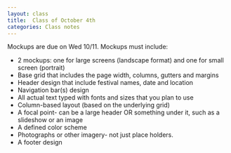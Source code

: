 ```yaml
---
layout: class
title:  Class of October 4th
categories: Class notes
---
```

Mockups are due on Wed 10/11. Mockups must include:
- 2 mockups: one for large screens (landscape format) and one for small screen (portrait)
- Base grid that includes the page width, columns, gutters and margins
- Header design that include festival names, date and location
- Navigation bar(s) design
- All actual text typed with fonts and sizes that you plan to use
- Column-based layout (based on the underlying grid)
- A focal point- can be a large header OR something under it, such as a slideshow or an image
- A defined color scheme
- Photographs or other imagery- not just place holders.
- A footer design

